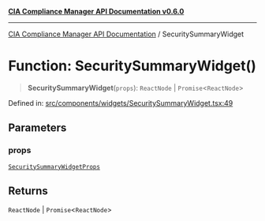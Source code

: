 [**CIA Compliance Manager API Documentation v0.6.0**](../README.md)

***

[CIA Compliance Manager API Documentation](../globals.md) / SecuritySummaryWidget

# Function: SecuritySummaryWidget()

> **SecuritySummaryWidget**(`props`): `ReactNode` \| `Promise`\<`ReactNode`\>

Defined in: [src/components/widgets/SecuritySummaryWidget.tsx:49](https://github.com/Hack23/cia-compliance-manager/blob/main/src/components/widgets/SecuritySummaryWidget.tsx#L49)

## Parameters

### props

[`SecuritySummaryWidgetProps`](../interfaces/SecuritySummaryWidgetProps.md)

## Returns

`ReactNode` \| `Promise`\<`ReactNode`\>
